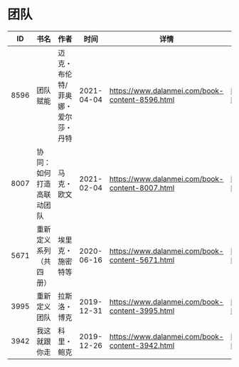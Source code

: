 # 团队

| ID | 书名 | 作者 | 时间 | 详情 | 下载页面 | EPUB下载链接 | MOBI下载链接 | AZW3下载链接 |
| --- | --- | --- | --- | --- | --- | --- | --- | --- |
| 8596 | 团队赋能 | 迈克・布伦特/菲奥娜・爱尔莎・丹特 | 2021-04-04 | https://www.dalanmei.com/book-content-8596.html | https://www.dalanmei.com/download-book-8596.html | http://ct.dalanmei.com/f/31084289-571711654-ec2c70 | http://ct.dalanmei.com/f/31084289-572114712-c8dd5f | http://ct.dalanmei.com/f/31084289-572133560-c97f57 |
| 8007 | 协同：如何打造高联动团队 | 马克・欧文 | 2021-02-04 | https://www.dalanmei.com/book-content-8007.html | https://www.dalanmei.com/download-book-8007.html | http://ct.dalanmei.com/f/31084289-571669822-cecf0d | http://ct.dalanmei.com/f/31084289-572116448-fa7556 | http://ct.dalanmei.com/f/31084289-572175964-0be095 |
| 5671 | 重新定义系列（共四册） | 埃里克・施密特等 | 2020-06-16 | https://www.dalanmei.com/book-content-5671.html | https://www.dalanmei.com/download-book-5671.html | http://ct.dalanmei.com/f/31084289-571606170-e6db9e | http://ct.dalanmei.com/f/31084289-571736540-0ee9c8 | http://ct.dalanmei.com/f/31084289-571914877-19c08d |
| 3995 | 重新定义团队 | 拉斯洛・博克 | 2019-12-31 | https://www.dalanmei.com/book-content-3995.html | https://www.dalanmei.com/download-book-3995.html | http://ct.dalanmei.com/f/31084289-571545351-dc8149 | http://ct.dalanmei.com/f/31084289-571815316-f809e0 | http://ct.dalanmei.com/f/31084289-572017568-1348d3 |
| 3942 | 我这就跟你走 | 科里・鲍克 | 2019-12-26 | https://www.dalanmei.com/book-content-3942.html | https://www.dalanmei.com/download-book-3942.html | http://ct.dalanmei.com/f/31084289-571547584-f8fe38 | http://ct.dalanmei.com/f/31084289-571816253-4c1fdd | http://ct.dalanmei.com/f/31084289-572053172-066022 |

